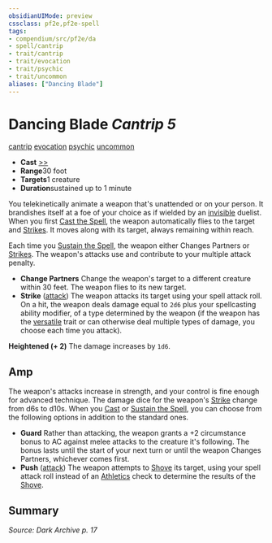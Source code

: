 ```yaml
---
obsidianUIMode: preview
cssclass: pf2e,pf2e-spell
tags:
- compendium/src/pf2e/da
- spell/cantrip
- trait/cantrip
- trait/evocation
- trait/psychic
- trait/uncommon
aliases: ["Dancing Blade"]
---
```

# Dancing Blade *Cantrip 5*   
[cantrip](../../rules/traits/cantrip.md)  [evocation](../../rules/traits/evocation.md)  [psychic](../../rules/traits/psychic-da.md)  [uncommon](../../rules/traits/uncommon.md)  

- **Cast** [>>](../../rules/core-rulebook/chapter-9-playing-the-game.md#Actions "Two-Action") 
- **Range**30 foot
- **Targets**1 creature
- **Duration**sustained up to 1 minute

You telekinetically animate a weapon that's unattended or on your person. It brandishes itself at a foe of your choice as if wielded by an [invisible](../../rules/conditions.md#Invisible) duelist. When you first [Cast the Spell](../../rules/actions/cast-a-spell.md), the weapon automatically flies to the target and [Strikes](../../rules/actions/strike.md). It moves along with its target, always remaining within reach.

Each time you [Sustain the Spell](../../rules/actions/sustain-a-spell.md), the weapon either Changes Partners or [Strikes](../../rules/actions/strike.md). The weapon's attacks use and contribute to your multiple attack penalty.

- **Change Partners** Change the weapon's target to a different creature within 30 feet. The weapon flies to its new target.
- **Strike** ([attack](../../rules/traits/attack.md)) The weapon attacks its target using your spell attack roll. On a hit, the weapon deals damage equal to `2d6` plus your spellcasting ability modifier, of a type determined by the weapon (if the weapon has the [versatile](../../rules/traits/versatile.md) trait or can otherwise deal multiple types of damage, you choose each time you attack).

**Heightened (+ 2)** The damage increases by `1d6`.

## Amp

The weapon's attacks increase in strength, and your control is fine enough for advanced technique. The damage dice for the weapon's [Strike](../../rules/actions/strike.md) change from d6s to d10s. When you [Cast](../../rules/actions/cast-a-spell.md) or [Sustain the Spell](../../rules/actions/sustain-a-spell.md), you can choose from the following options in addition to the standard ones.

- **Guard** Rather than attacking, the weapon grants a +2 circumstance bonus to AC against melee attacks to the creature it's following. The bonus lasts until the start of your next turn or until the weapon Changes Partners, whichever comes first.
- **Push** ([attack](../../rules/traits/attack.md)) The weapon attempts to [Shove](../../rules/actions/shove.md) its target, using your spell attack roll instead of an [Athletics](../skills.md#Athletics) check to determine the results of the [Shove](../../rules/actions/shove.md).

## Summary

*Source: Dark Archive p. 17*